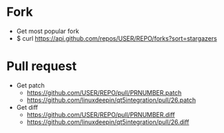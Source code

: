 Fork
=====
* Get most popular fork
* $ curl https://api.github.com/repos/USER/REPO/forks?sort=stargazers

Pull request
=====
* Get patch
    * https://github.com/USER/REPO/pull/PRNUMBER.patch
    * https://github.com/linuxdeepin/qt5integration/pull/26.patch
* Get diff
    * https://github.com/USER/REPO/pull/PRNUMBER.diff
    * https://github.com/linuxdeepin/qt5integration/pull/26.diff
